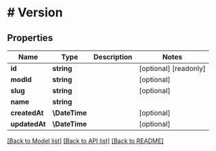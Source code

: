 # # Version

## Properties

Name | Type | Description | Notes
------------ | ------------- | ------------- | -------------
**id** | **string** |  | [optional] [readonly]
**modId** | **string** |  | [optional]
**slug** | **string** |  | [optional]
**name** | **string** |  |
**createdAt** | **\DateTime** |  | [optional]
**updatedAt** | **\DateTime** |  | [optional]

[[Back to Model list]](../../README.md#models) [[Back to API list]](../../README.md#endpoints) [[Back to README]](../../README.md)
